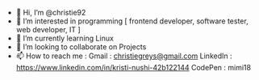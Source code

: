 - 👋 Hi, I’m @christie92
- 👀 I’m interested in programming [ frontend developer, software tester, web developer, IT ] 
- 🌱 I’m currently learning Linux
- 💞️ I’m looking to collaborate on Projects
- 📫 How to reach me : 
     Gmail : christiegreys@gmail.com
     LinkedIn : https://www.linkedin.com/in/kristi-nushi-42b122144
     CodePen : mimi18
<!---
christie92/christie92 is a ✨ special ✨ repository because its `README.md` (this file) appears on your GitHub profile.
You can click the Preview link to take a look at your changes.
--->
